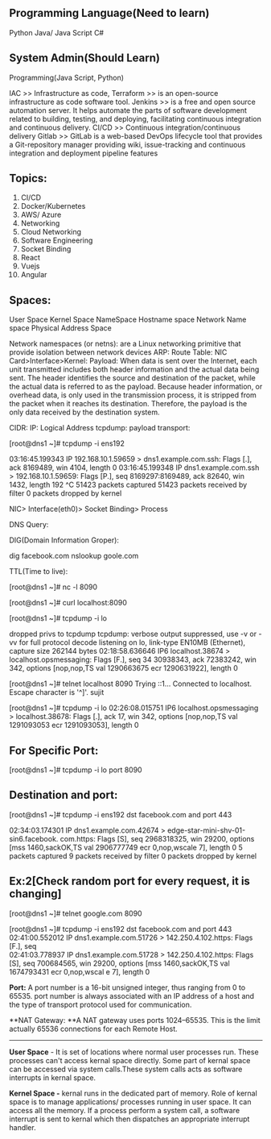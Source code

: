 
Programming Language(Need to learn)
----------------------------------------
Python
Java/ Java Script
C#

System Admin(Should Learn)
----------------------------------------
Programming(Java Script, Python)

IAC       >> Infrastructure as code, 
Terraform >> is an open-source infrastructure as code software tool. 
Jenkins   >> is a free and open source automation server. It helps automate the parts of software development 
	     related to building, testing, and deploying, facilitating continuous integration and continuous delivery. 
CI/CD     >> Continuous integration/continuous delivery 
Gitlab    >> GitLab is a web-based DevOps lifecycle tool that provides a Git-repository manager providing wiki, 
	     issue-tracking and continuous integration and deployment pipeline features 

Topics:
----------------------------------------
1. CI/CD
2. Docker/Kubernetes
3. AWS/ Azure
4. Networking 
5. Cloud Networking 
6. Software Engineering
7. Socket Binding
8. React
9. Vuejs
10. Angular

Spaces:
----------------------------------------
User Space
Kernel Space
NameSpace 
Hostname space
Network Name space
Physical Address Space


Network namespaces (or netns): are a Linux networking primitive that provide isolation between network devices
ARP:
Route Table:
NIC Card>Interface>Kernel:
Payload:  When data is sent over the Internet, each unit transmitted includes both header information and the actual
	data being sent. The header identifies the source and destination of the packet, while the actual data is
 	referred to as the payload. Because header information, or overhead data, is only used in the transmission
 	process, it is stripped from the packet when it reaches its destination. Therefore, the payload is the only
 	data received by the destination system.
       
CIDR:
IP: Logical Address
tcpdump:
payload transport:

[root@dns1 ~]# tcpdump -i ens192

03:16:45.199343 IP 192.168.10.1.59659 > dns1.example.com.ssh: Flags [.], ack 8169489, win 4104, length 0
03:16:45.199348 IP dns1.example.com.ssh > 192.168.10.1.59659: Flags [P.], seq 8169297:8169489, ack 82640, win 1432, length 192
^C
51423 packets captured
51423 packets received by filter
0 packets dropped by kernel

NIC> Interface(eth0)> Socket Binding> Process

DNS Query: 

DIG(Domain Information Groper):

dig facebook.com 
nslookup goole.com

TTL(Time to live):

[root@dns1 ~]# nc -l 8090

[root@dns1 ~]# curl localhost:8090

[root@dns1 ~]# tcpdump -i lo

dropped privs to tcpdump
tcpdump: verbose output suppressed, use -v or -vv for full protocol decode
listening on lo, link-type EN10MB (Ethernet), capture size 262144 bytes
02:18:58.636646 IP6 localhost.38674 > localhost.opsmessaging: Flags [F.], seq 34                                                                                                30938343, ack 72383242, win 342, options [nop,nop,TS val 1290663675 ecr 1290631922], length 0

[root@dns1 ~]# telnet localhost 8090
Trying ::1...
Connected to localhost.
Escape character is '^]'.
sujit

[root@dns1 ~]# tcpdump -i lo
02:26:08.015751 IP6 localhost.opsmessaging > localhost.38678: Flags [.], ack 17,                                                                                                                                                   win 342, options [nop,nop,TS val 1291093053 ecr 1291093053], length 0

For Specific Port:
---------------------------------------------

[root@dns1 ~]# tcpdump -i lo port 8090

Destination and port:
----------------------------------------------

[root@dns1 ~]# tcpdump -i ens192  dst facebook.com and port 443

02:34:03.174301 IP dns1.example.com.42674 > edge-star-mini-shv-01-sin6.facebook.                                                                                                                                                  com.https: Flags [S], seq 2968318325, win 29200, options [mss 1460,sackOK,TS val                                                                                                                                                   2906777749 ecr 0,nop,wscale 7], length 0
5 packets captured
9 packets received by filter
0 packets dropped by kernel

Ex:2[Check random port for every request, it is changing]
---------------------------------------------------------
[root@dns1 ~]# telnet google.com 8090

[root@dns1 ~]# tcpdump -i ens192  dst facebook.com and port 443
02:41:00.552012 IP dns1.example.com.51726 > 142.250.4.102.https: Flags [F.], seq                                                                                  																				 
02:41:03.778937 IP dns1.example.com.51728 > 142.250.4.102.https: Flags [S], seq                                                                                                                                                   700684565, win 29200, options [mss 1460,sackOK,TS val 1674793431 ecr 0,nop,wscal e 7], length 0

**Port:** A port number is a 16-bit unsigned integer, thus ranging from 0 to 65535. port number is always associated with an IP address 
		of a host and the type of transport protocol used for communication.
		
**NAT Gateway: **A NAT gateway uses ports 1024–65535. This is the limit actually 65536 connections for each Remote Host.

-------------------------------

**User Space** - It is set of locations where normal user processes run. These processes can't access kernal space directly. Some part of kernal space can be accessed 
			via system calls.These system calls acts as software interrupts in kernal space.

**Kernel Space -** kernal runs in the dedicated part of memory. Role of kernal space is to manage applications/ processes running in user space. It can access 
			all the memory. If a process perform a system call, a software interrupt is sent to kernal which then dispatches an appropriate interrupt handler.

